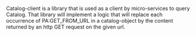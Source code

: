 Catalog-client is a library that is used as a client by micro-services to query Catalog.
That library will implement a logic that will replace each occurrence of PA:GET_FROM_URL in a catalog-object by the content returned by an http GET request on the given url.
